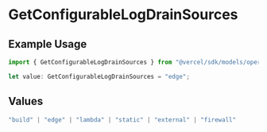# GetConfigurableLogDrainSources

## Example Usage

```typescript
import { GetConfigurableLogDrainSources } from "@vercel/sdk/models/operations/getconfigurablelogdrain.js";

let value: GetConfigurableLogDrainSources = "edge";
```

## Values

```typescript
"build" | "edge" | "lambda" | "static" | "external" | "firewall"
```